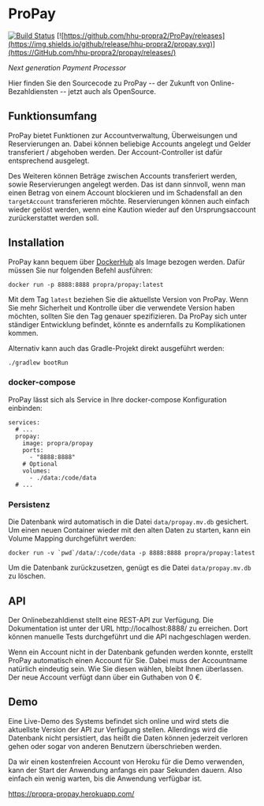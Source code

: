 # ProPay

[![Build Status](https://travis-ci.org/hhu-propra2/ProPay.svg?branch=master)](https://travis-ci.org/hhu-propra2/ProPay)
[![https://github.com/hhu-propra2/ProPay/releases](https://img.shields.io/github/release/hhu-propra2/propay.svg)](https://GitHub.com/hhu-propra2/propay/releases/)

*Next generation Payment Processor*

Hier finden Sie den Sourcecode zu ProPay -- der Zukunft von
Online-Bezahldiensten -- jetzt auch als OpenSource.

## Funktionsumfang

ProPay bietet Funktionen zur Accountverwaltung, Überweisungen und Reservierungen
an. Dabei können beliebige Accounts angelegt und Gelder transferiert /
abgehoben werden. Der Account-Controller ist dafür entsprechend ausgelegt.

Des Weiteren können Beträge zwischen Accounts transferiert werden, sowie
Reservierungen angelegt werden. Das ist dann sinnvoll, wenn man einen Betrag von
einem Account blockieren und im Schadensfall an den `targetAccount`
transferieren möchte. Reservierungen können auch einfach wieder gelöst werden,
wenn eine Kaution wieder auf den Ursprungsaccount zurückerstattet werden soll.

## Installation

ProPay kann bequem über
[DockerHub](https://hub.docker.com/r/propra/propay)
als Image bezogen werden. Dafür müssen Sie nur folgenden Befehl ausführen:

    docker run -p 8888:8888 propra/propay:latest
   
Mit dem Tag `latest` beziehen Sie die aktuellste Version von ProPay. Wenn Sie
mehr Sicherheit und Kontrolle über die verwendete Version haben möchten, sollten
Sie den Tag genauer spezifizieren. Da ProPay sich unter ständiger Entwicklung
befindet, könnte es andernfalls zu Komplikationen kommen.

Alternativ kann auch das Gradle-Projekt direkt ausgeführt werden:

    ./gradlew bootRun

### docker-compose

ProPay lässt sich als Service in Ihre docker-compose Konfiguration einbinden:

```
services:
  # ...
  propay:
    image: propra/propay
    ports:
      - "8888:8888"
    # Optional
    volumes:
      - ./data:/code/data
  # ...
```

### Persistenz

Die Datenbank wird automatisch in die Datei `data/propay.mv.db` gesichert. Um
einen neuen Container wieder mit den alten Daten zu starten, kann ein Volume
Mapping durchgeführt werden:

    docker run -v `pwd`/data/:/code/data -p 8888:8888 propra/propay:latest

Um die Datenbank zurückzusetzen, genügt es die Datei `data/propay.mv.db` zu
löschen.

## API

Der Onlinebezahldienst stellt eine REST-API zur Verfügung. Die Dokumentation ist
unter der URL http://localhost:8888/ zu erreichen. Dort können manuelle Tests
durchgeführt und die API nachgeschlagen werden.

Wenn ein Account nicht in der Datenbank gefunden werden konnte, erstellt ProPay
automatisch einen Account für Sie. Dabei muss der Accountname natürlich
eindeutig sein. Wie Sie diesen wählen, bleibt Ihnen überlassen. Der neue Account
verfügt dann über ein Guthaben von 0 €.


## Demo

Eine Live-Demo des Systems befindet sich online und wird stets die aktuellste
Version der API zur Verfügung stellen. Allerdings wird die Datenbank nicht
persistiert, das heißt die Daten können jederzeit verloren gehen oder sogar von
anderen Benutzern überschrieben werden.

Da wir einen kostenfreien Account von Heroku für die Demo verwenden, kann der
Start der Anwendung anfangs ein paar Sekunden dauern. Also einfach ein wenig
warten, bis die Anwendung verfügbar ist.

https://propra-propay.herokuapp.com/

